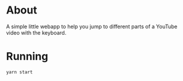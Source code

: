 # About

A simple little webapp to help you jump to different parts of a YouTube video with the keyboard.

# Running

`yarn start`
